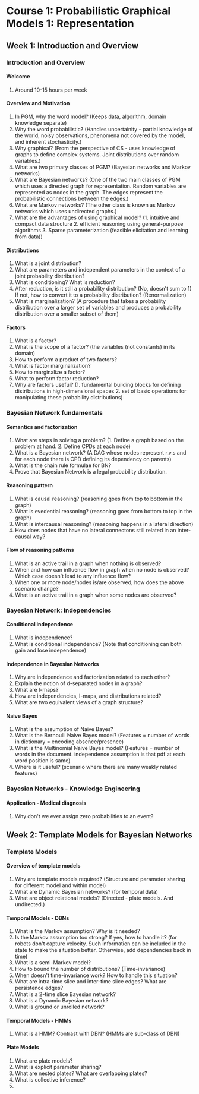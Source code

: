 # Course 1: Probabilistic Graphical Models 1: Representation

## Week 1: Introduction and Overview

### Introduction and Overview

#### Welcome

1. Around 10-15 hours per week

#### Overview and Motivation

1. In PGM, why the word model? (Keeps data, algorithm, domain knowledge separate)
1. Why the word probabilistic? (Handles uncertainity - partial knowledge of the world, noisy observations, phenomena not covered by the model, and inherent stochasticity.)
1. Why graphical? (From the perspective of CS - uses knowledge of graphs to define complex systems. Joint distributions over random variables.)
1. What are two primary classes of PGM? (Bayesian networks and Markov networks)
1. What are Bayesian networks? (One of the two main classes of PGM which uses a directed graph for representation. Random variables are represented as nodes in the graph. The edges represent the probabilistic connections between the edges.) 
1. What are Markov networks? (The other class is known as Markov networks which uses undirected graphs.)
1. What are the advantages of using graphical model? (1. intuitive and compact data structure 2. efficient reasoning using general-purpose algorithms 3. Sparse parameterization (feasible elicitation and learning from data))

#### Distributions

1. What is a joint distribution?
1. What are parameters and independent parameters in the context of a joint probability distribution?
1. What is conditioning? What is reduction?
1. After reduction, is it still a probability distribution? (No, doesn't sum to 1) If not, how to convert it to a probability distribution? (Renormalization)
1. What is marginalization? (A procedure that takes a probability distribution over a larger set of variables and produces a probability distribution over a smaller subset of them)

#### Factors

1. What is a factor?
1. What is the scope of a factor? (the variables (not constants) in its domain)
1. How to perform a product of two factors?
1. What is factor marginalization?
1. How to marginalize a factor?
1. What to perform factor reduction?
1. Why are factors useful? (1. fundamental building blocks for defining distributions in high-dimensional spaces 2. set of basic operations for manipulating these probability distributions)

### Bayesian Network fundamentals

#### Semantics and factorization

1. What are steps in solving a problem? (1. Define a graph based on the problem at hand. 2. Define CPDs at each node)
1. What is a Bayesian network? (A DAG whose nodes represent r.v.s and for each node there is CPD defining its dependency on parents)
1. What is the chain rule formulae for BN?
1. Prove that Bayesian Network is a legal probability distribution.

#### Reasoning pattern

1. What is causal reasoning? (reasoning goes from top to bottom in the graph)
1. What is evedential reasoning? (reasoning goes from bottom to top in the graph)
1. What is intercausal reasoming? (reasoning happens in a lateral direction)
1. How does nodes that have no lateral connectons still related in an inter-causal way?

#### Flow of reasoning patterns

1. What is an active trail in a graph when nothing is observed?
1. When and how can influence flow in graph when no node is observed? Which case doesn't lead to any influence flow?
1. When one or more node/nodes is/are observed, how does the above scenario change?
1. What is an active trail in a graph when some nodes are observed?

### Bayesian Network: Independencies

#### Conditional independence

1. What is independence?
1. What is conditional independence? (Note that conditioning can both gain and lose independence)

#### Independence in Bayesian Networks

1. Why are independence and factorization related to each other?
1. Explain the notion of d-separated nodes in a graph?
1. What are I-maps?
1. How are independencies, I-maps, and distributions related?
1. What are two equivalent views of a graph structure?

#### Naive Bayes

1. What is the assumption of Naive Bayes?
1. What is the Bernoulli Naive Bayes model? (Features = number of words in dictionary = encoding absence/presence)
1. What is the Multinomial Naive Bayes model? (Features = number of words in the document. independence assumption is that pdf at each word position is same)
1. Where is it useful? (scenario where there are many weakly related features)

### Bayesian Networks - Knowledge Engineering

#### Application - Medical diagnosis

1. Why don't we ever assign zero probabilities to an event?

## Week 2: Template Models for Bayesian Networks

### Template Models

#### Overview of template models

1. Why are template models required? (Structure and parameter sharing for different model and within model)
1. What are Dynamic Bayesian networks? (for temporal data)
1. What are object relational models? (Directed - plate models. And undirected.)

#### Temporal Models - DBNs

1. What is the Markov assumption? Why is it needed?
1. Is the Markov assumption too strong? If yes, how to handle it? (for robots don't capture velocity. Such information can be included in the state to make the situation better. Otherwise, add dependencies back in time)
1. What is a semi-Markov model?
1. How to bound the number of distributions? (Time-invariance)
1. When doesn't time-invariance work? How to handle this situation?
1. What are intra-time slice and inter-time slice edges? What are persistence edges?
1. What is a 2-time slice Bayesian network?
1. What is a Dynamic Bayesian network?
1. What is ground or unrolled network?

#### Temporal Models - HMMs

1. What is a HMM? Contrast with DBN? (HMMs are sub-class of DBN)

#### Plate Models

1. What are plate models?
1. What is explicit parameter sharing?
1. What are nested plates? What are overlapping plates?
1. What is collective inference?
1. 









